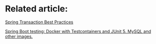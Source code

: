 # Related article: 
[Spring Transaction Best Practices](https://vladmihalcea.com/spring-transaction-best-practices/)

[Spring Boot testing: Docker with Testcontainers and JUnit 5. MySQL and other images.](https://danielme.com/2023/04/13/testing-spring-boot-docker-with-testcontainers-and-junit-5-mysql-and-other-images/)